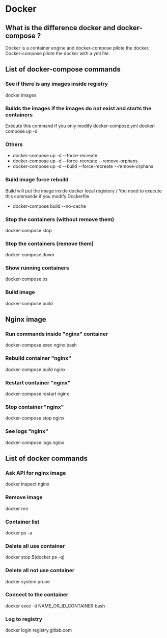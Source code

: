 # Docker
## What is the difference docker and docker-compose ?

Docker is a container engine and docker-compose pilote the docker. Docker-compose pilote the docker with a yml file.

## List of docker-compose commands

### See if there is any images inside registry
docker images

### Builds the images if the images do not exist and starts the containers
Execute this command if you only modify docker-compose.yml
docker-compose up -d
### Others
- docker-compose up -d --force-recreate
- docker-compose up -d --force-recreate --remove-orphans
- docker-compose  up -d --build --force-recreate --remove-orphans
### Build image force rebuild
Build will put the image inside docker local registery / You need to execute this commande if you modify Dockerfile
- docker-compose build --no-cache
### Stop the containers (without remove them)
docker-compose stop
### Stop the containers (remove them)
docker-compose down
### Show running containers
docker-compose ps
### Build image
docker-compose build

## Nginx image
### Run commands inside "nginx" container
docker-compose exec nginx bash
### Rebuild container "nginx"
docker-compose build nginx
### Restart container "nginx"
docker-compose restart nginx
### Stop container "nginx"
docker-compose stop nginx
### See logs "nginx"
docker-compose logs nginx

## List of docker commands

### Ask API for nginx image
docker inspect nginx
### Remove image
docker rmi
### Container list
docker ps -a
### Delete all use container
docker stop $(docker ps -q)
### Delete all not use container
docker system prune
### Connect to the container
docker exec -ti NAME_OR_ID_CONTAINER bash
### Log to registry
docker login registry.gitlab.com
